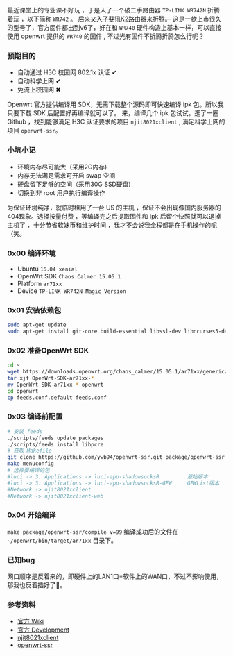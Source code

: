 最近课堂上的专业课不好玩 ，于是入了一个破二手路由器 `TP-LINK WR742N` 折腾着玩 ，以下简称 `WR742` 。 ~~后来又入了斐讯K2路由器来折腾。~~
这是一款上市很久的型号了，官方固件都出到v6了，好在和 `WR740` 硬件构造上基本一样，可以直接使用 openwrt 提供的 `WR740` 的固件 , 不过光有固件不折腾折腾怎么行呢？  

<!-- more -->

### 预期目的

- 自动通过 H3C 校园网 802.1x 认证 ✔
- 自动科学上网 ✔
- 免流上校园网 ✖

Openwrt 官方提供编译用 SDK，无需下载整个源码即可快速编译 ipk 包。所以我只要下载 SDK 后配置好再编译就可以了。
来，编译几个 ipk 包试试。逛了一圈 Github ，找到能够满足 H3C 认证要求的项目 `njit8021xclient` , 满足科学上网的项目 `openwrt-ssr`。

### 小坑小记

- 环境内存尽可能大（采用2G内存)
- 内存无法满足需求可开启 swap 空间
- 硬盘留下足够的空间（采用30G SSD硬盘)
- 切换到非 root 用户执行编译操作 

为保证环境纯净，就临时租用了一台 US 的主机 ，保证不会出现像国内服务器的404现象。选择按量付费 ，等编译完之后提取固件和 ipk 后留个快照就可以退掉主机了 ，十分节省软妹币和维护时间 ，我才不会说我全程都是在手机操作的呢（笑。

### 0x00 编译环境

- Ubuntu `16.04 xenial`
- OpenWrt SDK `Chaos Calmer 15.05.1`
- Platform `ar71xx`
- Device `TP-LINK WR742N Magic Version`

### 0x01 安装依赖包

```bash
sudo apt-get update
sudo apt-get install git-core build-essential libssl-dev libncurses5-dev unzip gawk zlib1g-dev 
```

### 0x02 准备OpenWrt SDK

```bash       
cd ~                                                                     
wget https://downloads.openwrt.org/chaos_calmer/15.05.1/ar71xx/generic/OpenWrt-SDK-15.05.1-ar71xx-generic_gcc-4.8-linaro_uClibc-0.9.33.2.Linux-x86_64.tar.bz2
tar xjf OpenWrt-SDK-ar71xx-*
mv OpenWrt-SDK-ar71xx-* openwrt
cd openwrt
cp feeds.conf.default feeds.conf
```

### 0x03 编译前配置 

```bash
# 安装 feeds
./scripts/feeds update packages
./scripts/feeds install libpcre
# 获取 Makefile
git clone https://github.com/ywb94/openwrt-ssr.git package/openwrt-ssr
make menuconfig
# 选择要编译的包 
#luci -> 3. Applications -> luci-app-shadowsocksR         原始版本
#luci -> 3. Applications -> luci-app-shadowsocksR-GFW     GFWList版本
#Network -> njit8021xclient
#Network -> njit8021xclient-web
```

### 0x04 开始编译

`make package/openwrt-ssr/compile v=99`
编译成功后的文件在 `~/openwrt/bin/target/ar71xx` 目录下。

### 已知bug

网口顺序是反着来的，即硬件上的LAN1口=软件上的WAN口，不过不影响使用，那我也反着插好了🌚。  

### 参考资料

- [官方 Wiki](https://wiki.openwrt.org/doc/howto/buildroot.exigence)
- [官方 Development](https://wiki.openwrt.org/doc/faq/development)
- [njit8021xclient](https://github.com/liuqun/njit8021xclient)
- [openwrt-ssr](https://github.com/ywb94/openwrt-ssr)
